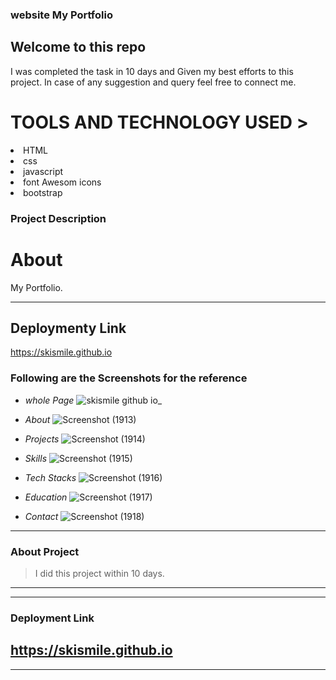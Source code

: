 ###   website <span>My Portfolio<span>

 <h2>Welcome to this repo</h2>
I was  completed the task in 10 days and Given my 
 best efforts to  this project.
In case of any suggestion and query feel free to connect me.
 
 <h1>TOOLS AND TECHNOLOGY USED ></h1>
  <li>HTML</li>
  <li>css</li>
<li>javascript</li>  
<li>font Awesom icons</li>
<li>bootstrap</li>

 
### Project Description
 
 
 <h1>About </h1>
My Portfolio.

---
## Deploymenty Link
 
https://skismile.github.io
 
 
 ### Following are the Screenshots for the reference

- *whole Page*
![skismile github io_](https://user-images.githubusercontent.com/101392872/191101288-8dd936f7-c919-450b-9118-f314c5e37f20.png)

- *About*
![Screenshot (1913)](https://user-images.githubusercontent.com/101392872/191103360-e0248207-da72-4610-af41-8958105eacc7.png)


- *Projects*
![Screenshot (1914)](https://user-images.githubusercontent.com/101392872/191103459-d2cb60da-b699-47a4-b3af-63b20df436e9.png)

- *Skills*
![Screenshot (1915)](https://user-images.githubusercontent.com/101392872/191103567-578b20f1-78ab-471f-8ec8-f1068e44ce0b.png)

- *Tech Stacks*
![Screenshot (1916)](https://user-images.githubusercontent.com/101392872/191103687-c885bd7f-e630-4b2b-94e9-b3e813a05b4e.png)

- *Education*
![Screenshot (1917)](https://user-images.githubusercontent.com/101392872/191103824-3c327232-8811-4132-a4d1-528a4a432b09.png)

- *Contact*
![Screenshot (1918)](https://user-images.githubusercontent.com/101392872/191103890-154eebea-5300-4b5a-9bdd-f1bf0c8a46f4.png)


---

### About Project

> I did this project within 10 days.


---

------

### Deployment Link

https://skismile.github.io
------
 






---
